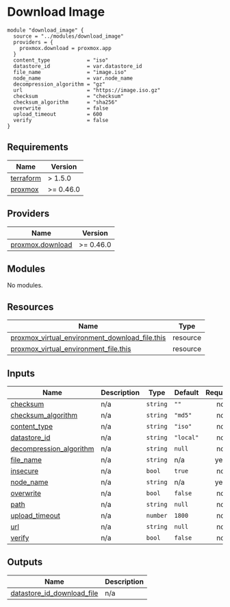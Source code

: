 # Download Image

```
module "download_image" {
  source = "../modules/download_image"
  providers = {
    proxmox.download = proxmox.app
  }
  content_type            = "iso"
  datastore_id            = var.datastore_id
  file_name               = "image.iso"
  node_name               = var.node_name
  decompression_algorithm = "gz"
  url                     = "https://image.iso.gz"
  checksum                = "checksum"
  checksum_algorithm      = "sha256"
  overwrite               = false
  upload_timeout          = 600
  verify                  = false
}
```
<!-- BEGIN_TF_DOCS -->
## Requirements

| Name | Version |
|------|---------|
| <a name="requirement_terraform"></a> [terraform](#requirement\_terraform) | > 1.5.0 |
| <a name="requirement_proxmox"></a> [proxmox](#requirement\_proxmox) | >= 0.46.0 |

## Providers

| Name | Version |
|------|---------|
| <a name="provider_proxmox.download"></a> [proxmox.download](#provider\_proxmox.download) | >= 0.46.0 |

## Modules

No modules.

## Resources

| Name | Type |
|------|------|
| [proxmox_virtual_environment_download_file.this](https://registry.terraform.io/providers/bpg/proxmox/latest/docs/resources/virtual_environment_download_file) | resource |
| [proxmox_virtual_environment_file.this](https://registry.terraform.io/providers/bpg/proxmox/latest/docs/resources/virtual_environment_file) | resource |

## Inputs

| Name | Description | Type | Default | Required |
|------|-------------|------|---------|:--------:|
| <a name="input_checksum"></a> [checksum](#input\_checksum) | n/a | `string` | `""` | no |
| <a name="input_checksum_algorithm"></a> [checksum\_algorithm](#input\_checksum\_algorithm) | n/a | `string` | `"md5"` | no |
| <a name="input_content_type"></a> [content\_type](#input\_content\_type) | n/a | `string` | `"iso"` | no |
| <a name="input_datastore_id"></a> [datastore\_id](#input\_datastore\_id) | n/a | `string` | `"local"` | no |
| <a name="input_decompression_algorithm"></a> [decompression\_algorithm](#input\_decompression\_algorithm) | n/a | `string` | `null` | no |
| <a name="input_file_name"></a> [file\_name](#input\_file\_name) | n/a | `string` | n/a | yes |
| <a name="input_insecure"></a> [insecure](#input\_insecure) | n/a | `bool` | `true` | no |
| <a name="input_node_name"></a> [node\_name](#input\_node\_name) | n/a | `string` | n/a | yes |
| <a name="input_overwrite"></a> [overwrite](#input\_overwrite) | n/a | `bool` | `false` | no |
| <a name="input_path"></a> [path](#input\_path) | n/a | `string` | `null` | no |
| <a name="input_upload_timeout"></a> [upload\_timeout](#input\_upload\_timeout) | n/a | `number` | `1800` | no |
| <a name="input_url"></a> [url](#input\_url) | n/a | `string` | `null` | no |
| <a name="input_verify"></a> [verify](#input\_verify) | n/a | `bool` | `false` | no |

## Outputs

| Name | Description |
|------|-------------|
| <a name="output_datastore_id_download_file"></a> [datastore\_id\_download\_file](#output\_datastore\_id\_download\_file) | n/a |
<!-- END_TF_DOCS -->